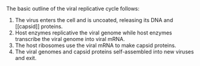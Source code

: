 The basic outline of the viral replicative cycle follows:

1. The virus enters the cell and is uncoated, releasing its DNA and [[capsid]] proteins.
2. Host enzymes replicative the viral genome while host enzymes transcribe the viral genome into viral mRNA.
3. The host ribosomes use the viral mRNA to make capsid proteins.
4. The viral genomes and capsid proteins self-assembled into new viruses and exit.